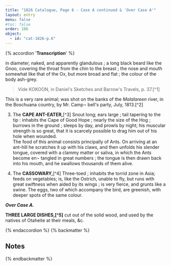```yaml
---
title: "1826 Catalogue, Page 6 - Case A continued & 'Over Case A'"
layout: entry
menu: false
#toc: false
order: 106
object:
  - id: "cat-1826-p.6"
---
```

{% accordion '**Transcription**' %}

in diameter, naked, and apparently glandulous ; a long
black beard like the Gnoo, covering the throat from the
chin to the breast ; the nose and mouth somewhat like
that of the Ox, but more broad and flat ; the colour of the
body ash-grey.

>Vide KOKOON, in Daniel's Sketches and
Barrow's Travels, p. 37.[^1]

This is a very rare animal; was shot on the banks of the
*Malalareen* river, in the Boschuana country, by Mr. Camp¬
bell's party, July, 1813.[^2]

3. The **CAPE ANT-EATER,**[^3]
Snout long; ears large ; tail tapering to the tip : inhabits
the Cape of Good Hope ; nearly the size of the Hog ;
burrows in the ground ; sleeps by day, and prowls by
night; his muscular strength is so great, that it is scarcely
possible to drag him out of his hole when wounded.<br>
The food of this animal consists principally of Ants. On
arriving at an ant-hill he scratches it up with his claws,
and then unfolds his slender tongue, covered with a
clammy matter or saliva, in which the Ants become en¬
tangled in great numbers ; the tongue is then drawn back
into his mouth, and he swallows thousands of them alive.


4. The **CASSOWARY,**[^4]
Three-toed ; inhabits the torrid zone in Asia; feeds on
vegetables; is, like the Ostrich, unable to fly, but runs
with great swiftness when aided by its wings ; is very
fierce, and grunts like a swine. The eggs, two of which
accompany the bird, are greenish, with deeper spots of
the same colour.


***Over Case A.***

**THREE LARGE DISHES,[^5]** cut out of the solid wood,
and used by the natives of Otaheite at their meals, &c.

{% endaccordion %}
{% backmatter %}

## Notes
[^12]: 
[^13]: 
[^14]: 
[^15]: 
[^16]: 
{% endbackmatter %}
